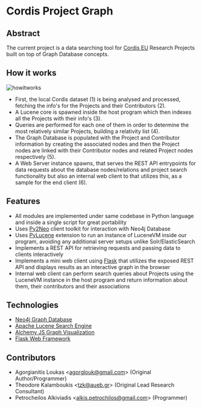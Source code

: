 Cordis Project Graph
====================
Abstract
--------
The current project is a data searching tool for [Cordis EU](cordis.europa.eu) Research Projects built on top of Graph Database concepts.

How it works
------------
![howitworks](static/howitworks.png "How it Works")  

- First, the local Cordis dataset (1) is being analysed and processed, fetching the info's for the Projects and their Contributors (2).  
- A Lucene core is spawned inside the host program which then indexes all the Projects with their info's (3).  
- Queries are performed for each one of them in order to determine the most relatively similar Projects, building a relativity list (4).  
- The Graph Database is populated with the Project and Contributor information by creating the associated nodes and then the Project nodes are linked with their Contributor nodes and related Project nodes respectively (5).  
- A Web Server instance spawns, that serves the REST API entrypoints for data requests about the database nodes/relations and project search functionality but also an internal web client to that utilizes this, as a sample for the end client (6).

Features
--------
 * All modules are implemented under same codebase in Python language and inside a single script for great portability
 * Uses [Py2Neo](http://py2neo.org) client toolkit for interaction with Neo4j Database
 * Uses [PyLucene](http://lucene.apache.org/pylucene/) extension to run an instance of LuceneVM inside our program, avoiding any additional server setups unlike Solr/ElasticSearch
 * Implements a REST API for retrieving requests and passing data to clients interactively
 * Implements a mini web client using [Flask](http://flask.pocoo.org/) that utilizes the exposed REST API and displays results as an interactive graph in the browser
 * Internal web client can perform search queries about Projects using the LuceneVM instance in the host program and return information about them, their contributors and their associations

Technologies
------------
 * [Neo4j Graph Database](https://neo4j.com/)
 * [Apache Lucene Search Engine](https://lucene.apache.org/core/)
 * [Alchemy JS Graph Visualization](http://graphalchemist.github.io)
 * [Flask Web Framework](http://flask.pocoo.org/)

Contributors
------------
 * Agorgianitis Loukas <<agorglouk@gmail.com>> (Original Author/Programmer)
 * Theodore Kalamboukis <<tzk@aueb.gr>> (Original Lead Research Consultant)
 * Petrocheilos Alkiviadis <<alkis.petrochilos@gmail.com>> (Programmer)
